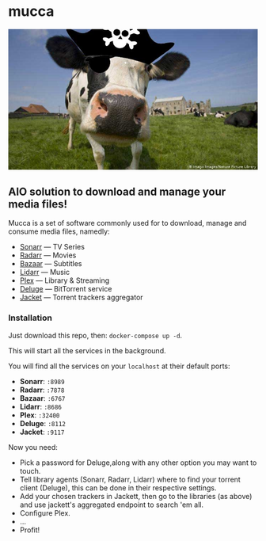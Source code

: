 # mucca
![a mucca does what she wants because a mucca is free](./docs/mucca.jpg)
## AIO solution to download and manage your media files!

Mucca is a set of software commonly used for to download, manage and consume media files, namedly:

+ [Sonarr](https://github.com/Sonarr/Sonarr) — TV Series
+ [Radarr](https://github.com/Radarr/Radarr) — Movies
+ [Bazaar](https://github.com/morpheus65535/bazarr) — Subtitles
+ [Lidarr](https://github.com/lidarr/Lidarr) — Music
+ [Plex](https://www.plex.tv/) — Library & Streaming
+ [Deluge](https://github.com/deluge-torrent/deluge) — BitTorrent service
+ [Jacket](https://github.com/Jackett/Jackett) — Torrent trackers aggregator

### Installation

Just download this repo, then: `docker-compose up -d`.

This will start all the services in the background.

You will find all the services on your `localhost` at their default ports:
+ **Sonarr**: `:8989`
+ **Radarr**: `:7878`
+ **Bazaar**: `:6767`
+ **Lidarr**: `:8686`
+ **Plex**:   `:32400`
+ **Deluge**: `:8112`
+ **Jacket**: `:9117`

Now you need:
+ Pick a password for Deluge,along with any other option you may want to touch.
+ Tell library agents (Sonarr, Radarr, Lidarr) where to find your torrent client (Deluge), this can be done in their respective settings.
+ Add your chosen trackers in Jackett, then go to the libraries (as above) and use jackett's aggregated endpoint to search 'em all.
+ Configure Plex.
+ ...
+ Profit!
